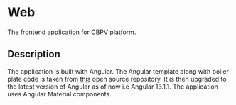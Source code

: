 # Web
The frontend application for CBPV platform.
## Description
The application is built with Angular. The Angular template along with boiler plate code is taken from [this](https://github.com/francescodist/matFortyTwo) open source repository.
It is then upgraded to the latest version of Angular as of now i.e Angular 13.1.1. The application uses
Angular Material components.
